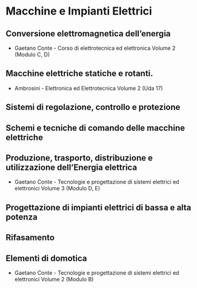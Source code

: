 # Macchine e Impianti Elettrici

## Conversione elettromagnetica dell’energia

* Gaetano Conte - Corso di elettrotecnica ed elettronica Volume 2 (Modulo C, D)

## Macchine elettriche statiche e rotanti.

* Ambrosini - Elettronica ed Elettrotecnica Volume 2 (Uda 17)

## Sistemi di regolazione, controllo e protezione

## Schemi e tecniche di comando delle macchine elettriche

## Produzione, trasporto, distribuzione e utilizzazione dell’Energia elettrica

* Gaetano Conte - Tecnologie e progettazione di sistemi elettrici ed elettronici Volume 3 (Modulo D, E)

## Progettazione di impianti elettrici di bassa e alta potenza

## Rifasamento

## Elementi di domotica

* Gaetano Conte - Tecnologie e progettazione di sistemi elettrici ed elettronici Volume 2 (Modulo B)